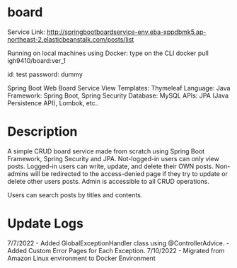 # board
Service Link: http://springbootboardservice-env.eba-xppdbmk5.ap-northeast-2.elasticbeanstalk.com/posts/list

Running on local machines using Docker: type on the CLI docker pull igh9410/board:ver_1 


id: test
password: dummy

Spring Boot Web Board Service
View Templates: Thymeleaf
Language: Java
Framework: Spring Boot, Spring Security
Database: MySQL
APIs: JPA (Java Persistence API), Lombok, etc..


# Description
A simple CRUD board service made from scratch using Spring Boot Framework, Spring Security and JPA.
Not-logged-in users can only view posts.
Logged-in users can write, update, and delete their OWN posts.
Non-admins will be redirected to the access-denied page if they try to update or delete other users posts.
Admin is accessible to all CRUD operations.

Users can search posts by titles and contents.

# Update Logs
7/7/2022 - Added GlobalExceptionHandler class using @ControllerAdvice.
         - Added Custom Error Pages for Each Exception.
7/10/2022 - Migrated from Amazon Linux environment to Docker Environment
          
